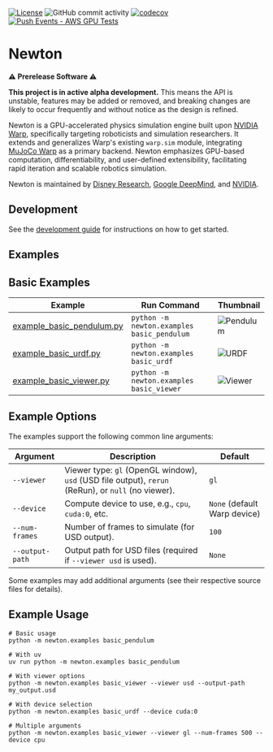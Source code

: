 
[![License](https://img.shields.io/badge/License-Apache_2.0-blue.svg)](https://opensource.org/licenses/Apache-2.0)
![GitHub commit activity](https://img.shields.io/github/commit-activity/m/newton-physics/newton/main)
[![codecov](https://codecov.io/gh/newton-physics/newton/graph/badge.svg?token=V6ZXNPAWVG)](https://codecov.io/gh/newton-physics/newton)
[![Push Events - AWS GPU Tests](https://github.com/newton-physics/newton/actions/workflows/push_aws_gpu_tests.yml/badge.svg)](https://github.com/newton-physics/newton/actions/workflows/push_aws_gpu_tests.yml)

# Newton

**⚠️ Prerelease Software ⚠️**

**This project is in active alpha development.** This means the API is unstable, features may be added or removed, and
breaking changes are likely to occur frequently and without notice as the design is refined.

Newton is a GPU-accelerated physics simulation engine built upon [NVIDIA Warp](https://github.com/NVIDIA/warp),
specifically targeting roboticists and simulation researchers.
It extends and generalizes Warp's existing `warp.sim` module, integrating
[MuJoCo Warp](https://github.com/google-deepmind/mujoco_warp) as a primary backend.
Newton emphasizes GPU-based computation, differentiability, and user-defined extensibility, facilitating rapid iteration
and scalable robotics simulation.

Newton is maintained by [Disney Research](https://www.disneyresearch.com/), [Google DeepMind](https://deepmind.google/),
and [NVIDIA](https://www.nvidia.com/).

## Development

See the [development guide](https://newton-physics.github.io/newton/development-guide.html) for instructions on how to
get started.

## Examples

## Basic Examples


| Example                                                    | Run Command                                  | Thumbnail |
|------------------------------------------------------------|----------------------------------------------|-----------|
| [example_basic_pendulum.py](newton/examples/basic/example_basic_pendulum.py) | `python -m newton.examples basic_pendulum` | ![Pendulum](docs/images/examples/example_basic_pendulum.jpg) |
| [example_basic_urdf.py](newton/examples/basic/example_basic_urdf.py) | `python -m newton.examples basic_urdf` | ![URDF](docs/images/examples/example_basic_urdf.jpg) |
| [example_basic_viewer.py](newton/examples/basic/example_basic_viewer.py) | `python -m newton.examples basic_viewer` | ![Viewer](docs/images/examples/example_basic_viewer.jpg) |

## Example Options

The examples support the following common line arguments:

| Argument                | Description                                                                                | Default         |
|-------------------------|--------------------------------------------------------------------------------------------|-----------------|
| `--viewer`              | Viewer type: `gl` (OpenGL window), `usd` (USD file output), `rerun` (ReRun), or `null` (no viewer).         | `gl`            |
| `--device`              | Compute device to use, e.g., `cpu`, `cuda:0`, etc.                                         | `None` (default Warp device) |
| `--num-frames`          | Number of frames to simulate (for USD output).                                             | `100`          |
| `--output-path`         | Output path for USD files (required if `--viewer usd` is used).                            | `None`          |

Some examples may add additional arguments (see their respective source files for details).

## Example Usage

    # Basic usage
    python -m newton.examples basic_pendulum

    # With uv
    uv run python -m newton.examples basic_pendulum

    # With viewer options  
    python -m newton.examples basic_viewer --viewer usd --output-path my_output.usd

    # With device selection
    python -m newton.examples basic_urdf --device cuda:0

    # Multiple arguments
    python -m newton.examples basic_viewer --viewer gl --num-frames 500 --device cpu




